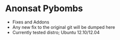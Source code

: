 
Anonsat Pybombs
================

- Fixes and Addons
- Any new fix to the original git will be dumped here
- Currently tested distro; Ubuntu 12.10/12.04

